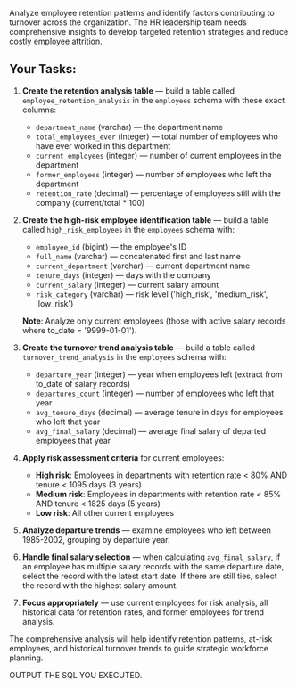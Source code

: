 Analyze employee retention patterns and identify factors contributing to turnover across the organization. The HR leadership team needs comprehensive insights to develop targeted retention strategies and reduce costly employee attrition.

## Your Tasks:

1. **Create the retention analysis table** — build a table called `employee_retention_analysis` in the `employees` schema with these exact columns:
   * `department_name` (varchar) — the department name
   * `total_employees_ever` (integer) — total number of employees who have ever worked in this department
   * `current_employees` (integer) — number of current employees in the department
   * `former_employees` (integer) — number of employees who left the department
   * `retention_rate` (decimal) — percentage of employees still with the company (current/total * 100)

2. **Create the high-risk employee identification table** — build a table called `high_risk_employees` in the `employees` schema with:
   * `employee_id` (bigint) — the employee's ID  
   * `full_name` (varchar) — concatenated first and last name
   * `current_department` (varchar) — current department name
   * `tenure_days` (integer) — days with the company
   * `current_salary` (integer) — current salary amount
   * `risk_category` (varchar) — risk level ('high_risk', 'medium_risk', 'low_risk')
   
   **Note**: Analyze only current employees (those with active salary records where to_date = '9999-01-01').

3. **Create the turnover trend analysis table** — build a table called `turnover_trend_analysis` in the `employees` schema with:
   * `departure_year` (integer) — year when employees left (extract from to_date of salary records)
   * `departures_count` (integer) — number of employees who left that year
   * `avg_tenure_days` (decimal) — average tenure in days for employees who left that year
   * `avg_final_salary` (decimal) — average final salary of departed employees that year

4. **Apply risk assessment criteria** for current employees:
   * **High risk**: Employees in departments with retention rate < 80% AND tenure < 1095 days (3 years)
   * **Medium risk**: Employees in departments with retention rate < 85% AND tenure < 1825 days (5 years)  
   * **Low risk**: All other current employees

5. **Analyze departure trends** — examine employees who left between 1985-2002, grouping by departure year.

6. **Handle final salary selection** — when calculating `avg_final_salary`, if an employee has multiple salary records with the same departure date, select the record with the latest start date. If there are still ties, select the record with the highest salary amount.

7. **Focus appropriately** — use current employees for risk analysis, all historical data for retention rates, and former employees for trend analysis.

The comprehensive analysis will help identify retention patterns, at-risk employees, and historical turnover trends to guide strategic workforce planning.

OUTPUT THE SQL YOU EXECUTED.